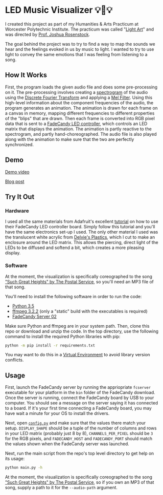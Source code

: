 # LED Music Visualizer :bulb::musical_note::bulb:

I created this project as part of my Humanities & Arts Practicum at Worcester Polytechnic Institute. The practicum was called "[Light Art](http://www.joshuarosenstock.com/teaching/lightart-c17/)" and was directed by [Prof. Joshua Rosenstock](http://www.joshuarosenstock.com/).

The goal behind the project was to try to find a way to map the sounds we hear and the feelings evoked in us by music to light. I wanted to try to use light to convey the same emotions that I was feeling from listening to a song.

## How It Works

First, the program loads the given audio file and does some pre-processing on it. The pre-processing involves creating a [spectrogram](https://en.wikipedia.org/wiki/Spectrogram) of the audio using the [Discrete Fourier Transform](https://en.wikipedia.org/wiki/Discrete_Fourier_transform) and applying a [Mel Filter](http://practicalcryptography.com/miscellaneous/machine-learning/guide-mel-frequency-cepstral-coefficients-mfccs/). Using this high-level information about the component frequencies of the audio, the program generates an animation. The animation is drawn for each frame on a canvas in memory, mapping different frequencies to different properties of the "blips" that are drawn. Then each frame is converted into RGB pixel data that is sent to a [FadeCandy LED controller](https://www.adafruit.com/product/1689), which controls an LED matrix that displays the animation. The animation is partly reactive to the spectrogram, and partly hand-choreographed. The audio file is also played along with the animation to make sure that the two are perfectly synchronized.

## Demo

[Demo video](https://vimeo.com/206593451)

[Blog post](http://www.joshuarosenstock.com/teaching/lightart-c17/led-music-visualizer-final/)

## Try It Out

### Hardware

I used all the same materials from Adafruit's excellent [tutorial](https://learn.adafruit.com/led-art-with-fadecandy?view=all) on how to use their FadeCandy LED controller board. Simply follow this tutorial and you'll have the same electronics set-up I used. The only other material I used was the translucent white acrylic from [Delvie's Plastics](http://www.delviesplastics.com/p/Translucent_Cast_Acrylic_Sheet.html), which I cut to make an enclosure around the LED matrix. This allows the piercing, direct light of the LEDs to be diffused and softend a bit, which creates a more pleasing display.

### Software

At the moment, the visualization is specifically coreographed to the song ["Such Great Heights" by The Postal Service](https://www.youtube.com/watch?v=FatiC6NxCcE), so you'll need an MP3 file of that song.

You'll need to install the following software in order to run the code:

* [Python 3.5](https://www.python.org/downloads/)
* [ffmpeg 3.2.2](https://ffmpeg.org/download.html) (only a "static" build with the executables is required)
* [FadeCandy Server 02](https://github.com/scanlime/fadecandy/releases/tag/package-02)

Make sure Python and ffmpeg are in your system path. Then, clone this repo or download and unzip the code. In the top directory, use the following command to install the required Python libraries with pip:

```bash
python -m pip install -r requirements.txt
```

You may want to do this in a [Virtual Environment](http://docs.python-guide.org/en/latest/dev/virtualenvs/) to avoid library version conflicts.

## Usage

First, launch the FadeCandy server by running the appriopriate `fcserver` executable for your platform in the `bin` folder of the FadeCandy download. Once the server is running, connect the FadeCandy board by USB to your computer. You should see a message on the server saying it has connected to a board. If it's your first time connecting a FadeCandy board, you may have wait a minute for your OS to install the drivers.

Next, open [`config.py`](config.py) and make sure that the values there match your setup. `DISPLAY_SHAPE` should be a tuple of the number of columns and rows in your LED matrix (probably just 8 by 8), `CHANNELS_PER_PIXEL` should be `3` for the RGB pixels, and `FADECANDY_HOST` and `FADECANDY_PORT` should match the values shown when the FadeCandy server was launched.

Next, run the main script from the repo's top level directory to get help on its usage:

```bash
python main.py -h
```

At the moment, the visualization is specifically coreographed to the song ["Such Great Heights" by The Postal Service](https://www.youtube.com/watch?v=FatiC6NxCcE), so if you own an MP3 of that song, supply a path to it for the `--audio-path` argument.
